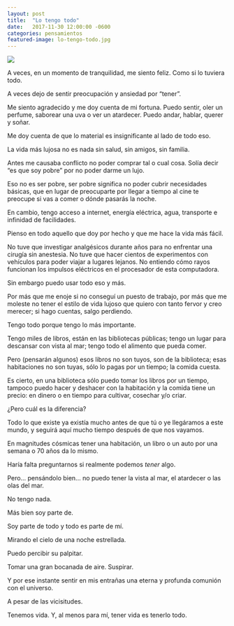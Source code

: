 ```yaml
---
layout: post
title:  "Lo tengo todo"
date:   2017-11-30 12:00:00 -0600
categories: pensamientos
featured-image: lo-tengo-todo.jpg
---
```


![]({{site.featured-image-dir|append:page.featured-image}})


A veces, en un momento de tranquilidad, me siento feliz. Como si lo tuviera todo.

A veces dejo de sentir preocupación y ansiedad por “tener”.

Me siento agradecido y me doy cuenta de mi fortuna. Puedo sentir, oler un perfume, saborear una uva o ver un atardecer. Puedo andar, hablar, querer y soñar.

Me doy cuenta de que lo material es insignificante al lado de todo eso.

La vida más lujosa no es nada sin salud, sin amigos, sin familia.

Antes me causaba conflicto no poder comprar tal o cual cosa. Solía decir “es que soy pobre” por no poder darme un lujo.

Eso no es ser pobre, ser pobre significa no poder cubrir necesidades básicas, que en lugar de preocuparte por llegar a tiempo al cine te preocupe si vas a comer o dónde pasarás la noche.

En cambio, tengo acceso a internet, energía eléctrica, agua, transporte e infinidad de facilidades.

Pienso en todo aquello que doy por hecho y que me hace la vida más fácil.

No tuve que investigar analgésicos durante años para no enfrentar una cirugía sin anestesia. No tuve que hacer cientos de experimentos con vehículos para poder viajar a lugares lejanos. No entiendo cómo rayos funcionan los impulsos eléctricos en el procesador de esta computadora.

Sin embargo puedo usar todo eso y más.

Por más que me enoje si no conseguí un puesto de trabajo, por más que me moleste no tener el estilo de vida lujoso que quiero con tanto fervor y creo merecer; si hago cuentas, salgo perdiendo.

Tengo todo porque tengo lo más importante.

Tengo miles de libros, están en las bibliotecas públicas; tengo un lugar para descansar con vista al mar; tengo todo el alimento que pueda comer.

Pero (pensarán algunos) esos libros no son tuyos, son de la biblioteca; esas habitaciones no son tuyas, sólo lo pagas por un tiempo; la comida cuesta.

Es cierto, en una biblioteca sólo puedo tomar los libros por un tiempo, tampoco puedo hacer y deshacer con la habitación y la comida tiene un precio: en dinero o en tiempo para cultivar, cosechar y/o criar.

¿Pero cuál es la diferencia?

Todo lo que existe ya existía mucho antes de que tú o ye llegáramos a este mundo, y seguirá aquí mucho tiempo después de que nos vayamos.

En magnitudes cósmicas tener una habitación, un libro o un auto por una semana o 70 años da lo mismo.

Haría falta preguntarnos si realmente podemos <em>tener</em> algo.

Pero... pensándolo bien... no puedo tener la vista al mar, el atardecer o las olas del mar.

No tengo nada.

Más bien soy parte de.

Soy parte de todo y todo es parte de mí.

Mirando el cielo de una noche estrellada.

Puedo percibir su palpitar.

Tomar una gran bocanada de aire. Suspirar.

Y por ese instante sentir en mis entrañas una eterna y profunda comunión con el universo.

A pesar de las vicisitudes.

Tenemos vida. Y, al menos para mí, tener vida es tenerlo todo.
